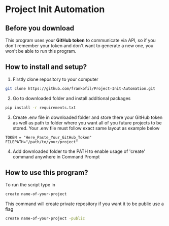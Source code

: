 # Project Init Automation

## Before you download
This program uses your __GitHub token__ to communicate via API, so if you don't remember your token
and don't want to generate a new one, you won't be able to run this program.

## How to install and setup?
1. Firstly clone repository to your computer
```bash
git clone https://github.com/frankofil/Project-Init-Automation.git
```
2. Go to downloaded folder and install additional packages
```bash
pip install -r requirements.txt
```
3. Create .env file in downloaded folder and store there your GitHub token as well as path to folder
where you want all of you future projects to be stored. Your .env file must follow exact same layout
as example below
```
TOKEN = "Here_Paste_Your_GitHub_Token"
FILEPATH="/path/to/your/project"
```
4. Add downloaded folder to the PATH to enable usage of 'create' command anywhere in Command Prompt

## How to use this program?
To run the script type in
```bash
create name-of-your-project
```
This command will create private repository if you want it to be public use a flag
```bash
create name-of-your-project -public
```

